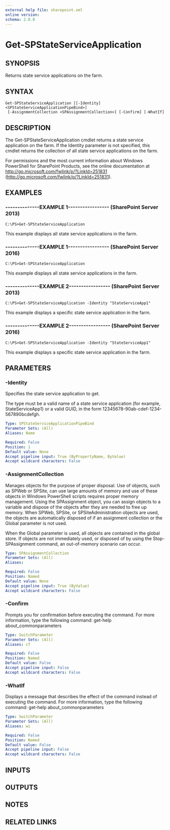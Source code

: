 ```yaml
---
external help file: sharepoint.xml
online version: 
schema: 2.0.0
---
```


# Get-SPStateServiceApplication

## SYNOPSIS
Returns state service applications on the farm.

## SYNTAX

```
Get-SPStateServiceApplication [[-Identity] <SPStateServiceApplicationPipeBind>]
 [-AssignmentCollection <SPAssignmentCollection>] [-Confirm] [-WhatIf]
```

## DESCRIPTION
The Get-SPStateServiceApplication cmdlet returns a state service application on the farm.
If the Identity parameter is not specified, this cmdlet returns the collection of all state service applications on the farm.

For permissions and the most current information about Windows PowerShell for SharePoint Products, see the online documentation at http://go.microsoft.com/fwlink/p/?LinkId=251831 (http://go.microsoft.com/fwlink/p/?LinkId=251831).

## EXAMPLES

### --------------EXAMPLE 1----------------- (SharePoint Server 2013)
```
C:\PS>Get-SPStateServiceApplication
```

This example displays all state service applications in the farm.

### --------------EXAMPLE 1----------------- (SharePoint Server 2016)
```
C:\PS>Get-SPStateServiceApplication
```

This example displays all state service applications in the farm.

### --------------EXAMPLE 2----------------- (SharePoint Server 2013)
```
C:\PS>Get-SPStateServiceApplication -Identity "StateServiceApp1"
```

This example displays a specific state service application in the farm.

### --------------EXAMPLE 2----------------- (SharePoint Server 2016)
```
C:\PS>Get-SPStateServiceApplication -Identity "StateServiceApp1"
```

This example displays a specific state service application in the farm.

## PARAMETERS

### -Identity
Specifies the state service application to get.

The type must be a valid name of a state service application (for example, StateServiceApp1) or a valid GUID, in the form 12345678-90ab-cdef-1234-567890bcdefgh.

```yaml
Type: SPStateServiceApplicationPipeBind
Parameter Sets: (All)
Aliases: Name

Required: False
Position: 1
Default value: None
Accept pipeline input: True (ByPropertyName, ByValue)
Accept wildcard characters: False
```

### -AssignmentCollection
Manages objects for the purpose of proper disposal.
Use of objects, such as SPWeb or SPSite, can use large amounts of memory and use of these objects in Windows PowerShell scripts requires proper memory management.
Using the SPAssignment object, you can assign objects to a variable and dispose of the objects after they are needed to free up memory.
When SPWeb, SPSite, or SPSiteAdministration objects are used, the objects are automatically disposed of if an assignment collection or the Global parameter is not used.

When the Global parameter is used, all objects are contained in the global store.
If objects are not immediately used, or disposed of by using the Stop-SPAssignment command, an out-of-memory scenario can occur.

```yaml
Type: SPAssignmentCollection
Parameter Sets: (All)
Aliases: 

Required: False
Position: Named
Default value: None
Accept pipeline input: True (ByValue)
Accept wildcard characters: False
```

### -Confirm
Prompts you for confirmation before executing the command.
For more information, type the following command: get-help about_commonparameters

```yaml
Type: SwitchParameter
Parameter Sets: (All)
Aliases: cf

Required: False
Position: Named
Default value: False
Accept pipeline input: False
Accept wildcard characters: False
```

### -WhatIf
Displays a message that describes the effect of the command instead of executing the command.
For more information, type the following command: get-help about_commonparameters

```yaml
Type: SwitchParameter
Parameter Sets: (All)
Aliases: wi

Required: False
Position: Named
Default value: False
Accept pipeline input: False
Accept wildcard characters: False
```

## INPUTS

## OUTPUTS

## NOTES

## RELATED LINKS

